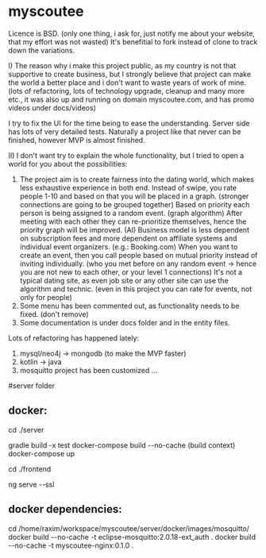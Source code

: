 # myscoutee

Licence is BSD. (only one thing, i ask for, just notify me about your website, that my effort was not wasted)
It's benefitial to fork instead of clone to track down the variations.

I) The reason why i make this project public, as my country is not that supportive to create business,
but I strongly believe that project can make the world a better place and i don't want to waste years of work of mine.
(lots of refactoring, lots of technology upgrade, cleanup and many more etc., it was also up and running on domain myscoutee.com, and has promo videos under docs/videos)

I try to fix the UI for the time being to ease the understanding. Server side has lots of very detailed tests.
Naturally a project like that never can be finished, however MVP is almost finished.

II) I don't want try to explain the whole functionality, but I tried to open a world for you about the possibilities:

1) The project aim is to create fairness into the dating world, which makes less exhaustive experience in both end.
   Instead of swipe, you rate people 1-10 and based on that you will be placed in a graph.
   (stronger connections are going to be grouped together)
   Based on priority each person is being assigned to a random event. (graph algorithm)
   After meeting with each other they can re-prioritize themselves, hence the priority graph will be improved. (AI)
   Business model is less dependent on subscription fees and more dependent on affiliate systems and individual event organizers. (e.g.: Booking.com)
   When you want to create an event, then you call people based on mutual priority instead of inviting individually. (who you met before on any random event -> hence you are not new to each other, or your level 1 connections)
   It's not a typical dating site, as even job site or any other site can use the algorithm and technic.
   (even in this project you can rate for events, not only for people)
2) Some menu has been commented out, as functionality needs to be fixed. (don't remove)
3) Some documentation is under docs folder and in the entity files.

Lots of refactoring has happened lately:
1) mysql/neo4j -> mongodb (to make the MVP faster)
2) kotlin -> java
3) mosquitto project has been customized
...

#server folder

docker:
-------
cd ./server

gradle build -x test
docker-compose build --no-cache (build context)
docker-compose up

cd ./frontend

ng serve --ssl

docker dependencies:
--------------------

cd /home/raxim/workspace/myscoutee/server/docker/images/mosquitto/
docker build --no-cache -t eclipse-mosquitto:2.0.18-ext_auth .
docker build --no-cache -t myscoutee-nginx:0.1.0 .